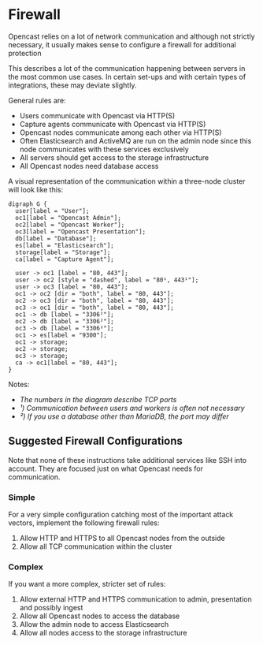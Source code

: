 Firewall
========

Opencast relies on a lot of network communication and although not strictly necessary,
it usually makes sense to configure a firewall for additional protection

This describes a lot of the communication happening between servers in the most common use cases.
In certain set-ups and with certain types of integrations, these may deviate slightly.

General rules are:

- Users communicate with Opencast via HTTP(S)
- Capture agents communicate with Opencast via HTTP(S)
- Opencast nodes communicate among each other via HTTP(S)
- Often Elasticsearch and ActiveMQ are run on the admin node since this node communicates with these services
  exclusively
- All servers should get access to the storage infrastructure
- All Opencast nodes need database access

A visual representation of the communication within a three-node cluster will look like this:

```graphviz dot network.png
digraph G {
  user[label = "User"];
  oc1[label = "Opencast Admin"];
  oc2[label = "Opencast Worker"];
  oc3[label = "Opencast Presentation"];
  db[label = "Database"];
  es[label = "Elasticsearch"];
  storage[label = "Storage"];
  ca[label = "Capture Agent"];

  user -> oc1 [label = "80, 443"];
  user -> oc2 [style = "dashed", label = "80¹, 443¹"];
  user -> oc3 [label = "80, 443"];
  oc1 -> oc2 [dir = "both", label = "80, 443"];
  oc2 -> oc3 [dir = "both", label = "80, 443"];
  oc3 -> oc1 [dir = "both", label = "80, 443"];
  oc1 -> db [label = "3306²"];
  oc2 -> db [label = "3306²"];
  oc3 -> db [label = "3306²"];
  oc1 -> es[label = "9300"];
  oc1 -> storage;
  oc2 -> storage;
  oc3 -> storage;
  ca -> oc1[label = "80, 443"];
}
```

Notes:

- _The numbers in the diagram describe TCP ports_
- _¹) Communication between users and workers is often not necessary_
- _²) If you use a database other than MariaDB, the port may differ_


Suggested Firewall Configurations
---------------------------------

Note that none of these instructions take additional services like SSH into account.
They are focused just on what Opencast needs for communication.


### Simple

For a very simple configuration catching most of the important attack vectors, implement the following firewall rules:

1. Allow HTTP and HTTPS to all Opencast nodes from the outside
2. Allow all TCP communication within the cluster


### Complex

If you want a more complex, stricter set of rules:

1. Allow external HTTP and HTTPS communication to admin, presentation and possibly ingest
2. Allow all Opencast nodes to access the database
3. Allow the admin node to access Elasticsearch
4. Allow all nodes access to the storage infrastructure
